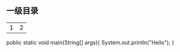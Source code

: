 ## 一级目录
|||
|--|--|
|1|2|


public static void main(String[] args){
    System.out.println("Hello");
}
